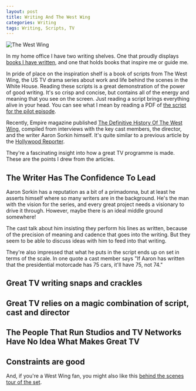 ```yaml
---
layout: post
title: Writing And The West Wing
categories: Writing
tags: Writing, Scripts, TV
---
```


![The West Wing](http://img2-1.timeinc.net/ew/i/2013/03/25/West-Wing-Sheen.jpg)

In my home office I have two writing shelves. One that proudly displays [books I have written](/special-bookshelf), and one that holds books that inspire me or guide me.

In pride of place on the inspiration shelf is a book of scripts from The West Wing, the US TV drama series about work and life behind the scenes in the White House. Reading these scripts is a great demonstration of the power of good writing. It's so crisp and concise, but contains all of the energy and meaning that you see on the screen. Just reading a script brings everything alive in your head. You can see what I mean by reading a PDF of [the script for the pilot episode](http://www.dailyscript.com/scripts/West_Wing_Pilot.pdf).

Recently, Empire magazine published [The Definitive History Of The West Wing](http://www.empireonline.com/westwing/), compiled from interviews with the key cast members, the director, and the writer Aaron Sorkin himself. It's quite similar to a previous article by the [Hollywood Reporter](http://www.hollywoodreporter.com/news/west-wing-uncensored-aaron-sorkin-703010).

They're a fascinating insight into how a great TV programme is made. These are the points I drew from the articles.

## The Writer Has The Confidence To Lead
Aaron Sorkin has a reputation as a bit of a primadonna, but at least he asserts himself where so many writers are in the background. He's the man with the vision for the series, and every great project needs a visionary to drive it through. However, maybe there is an ideal middle ground somewhere!

The cast talk about him insisting they perform his lines as written, because of the precision of meaning and cadence that goes into the writing. But they seem to be able to discuss ideas with him to feed into that writing.

They're also impressed that what he puts in the script ends up on set in terms of the scale. In one quote a cast member says "If Aaron has written that the presidential motorcade has 75 cars, it'll have 75, not 74."

## Great TV writing snaps and crackles

## Great TV relies on a magic combination of script, cast and director

## The People That Run Studios and TV Networks Have No Idea What Makes Great TV

## Constraints are good


And, if you're a West Wing fan, you might also like this [behind the scenes tour of the set](https://www.youtube.com/watch?v=zwV-8YenvRw).
